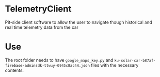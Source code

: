 # TelemetryClient
Pit-side client software to allow the user to navigate though historical and real time telemetry data from the car

# Use
The root folder needs to have `google_maps_key.py` and `ku-solar-car-b87af-firebase-adminsdk-ttwuy-0945c0ac44.json`
files with the necessary contents.
